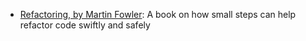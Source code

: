 * [Refactoring, by Martin Fowler](./refactoring.md): A book on how small steps can help refactor code swiftly and safely
